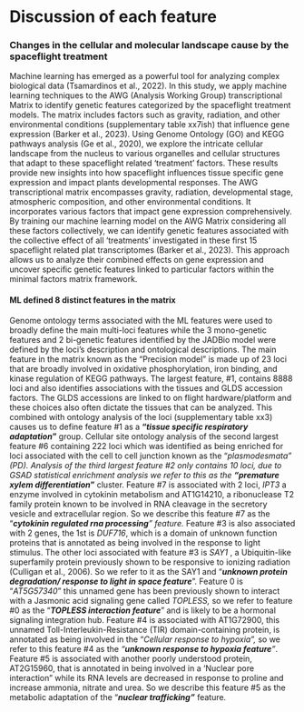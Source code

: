 # Discussion of each feature

### Changes in the cellular and molecular landscape cause by the spaceflight treatment <a href="#c70xw25iwgrq" id="c70xw25iwgrq"></a>

Machine learning has emerged as a powerful tool for analyzing complex biological data (Tsamardinos et al., 2022). In this study, we apply machine learning techniques to the AWG (Analysis Working Group) transcriptional Matrix to identify genetic features categorized by the spaceflight treatment models. The matrix includes factors such as gravity, radiation, and other environmental conditions (supplementary table xx7ish) that influence gene expression (Barker et al., 2023). Using Genome Ontology (GO) and KEGG pathways analysis (Ge et al., 2020), we explore the intricate cellular landscape from the nucleus to various organelles and cellular structures that adapt to these spaceflight related ‘treatment’ factors. These results provide new insights into how spaceflight influences tissue specific gene expression and impact plants developmental responses. The AWG transcriptional matrix encompasses gravity, radiation, developmental stage, atmospheric composition, and other environmental conditions. It incorporates various factors that impact gene expression comprehensively. By training our machine learning model on the AWG Matrix considering all these factors collectively, we can identify genetic features associated with the collective effect of all ‘treatments’ investigated in these first 15 spaceflight related plat transcriptomes (Barker et al., 2023). This approach allows us to analyze their combined effects on gene expression and uncover specific genetic features linked to particular factors within the minimal factors matrix framework.

#### ML defined 8 distinct features in the matrix <a href="#dievx5mpv2kf" id="dievx5mpv2kf"></a>

Genome ontology terms associated with the ML features were used to broadly define the main multi-loci features while the 3 mono-genetic features and 2 bi-genetic features identified by the JADBio model were defined by the loci’s description and ontological descriptions. The main feature in the matrix known as the “Precision model” is made up of 23 loci that are broadly involved in oxidative phosphorylation, iron binding, and kinase regulation of KEGG pathways. The largest feature, #1, contains 8888 loci and also identifies associations with the tissues and GLDS accession factors. The GLDS accessions are linked to on flight hardware/platform and these choices also often dictate the tissues that can be analyzed. This combined with ontology analysis of the loci (supplementary table xx3) causes us to define feature #1 as a **“**_**tissue specific respiratory adaptation**_**”** group. Cellular site ontology analysis of the second largest feature #6 containing 222 loci which was identified as being enriched for loci associated with the cell to cell junction known as the “_plasmodesmata” (_PD). Analysis of the third largest feature #2 only contains 10 loci, due to GSAD statistical enrichment analysis we refer to this as the **“**_**premature xylem differentiation**_**”** cluster. Feature #7 is associated with 2 loci, _IPT3_ a enzyme involved in cytokinin metabolism and AT1G14210, a ribonuclease T2 family protein known to be involved in RNA cleavage in the secretory vesicle and extracellular region. So we describe this feature #7 as the “_**cytokinin regulated rna processing**” feature._ Feature #3 is also associated with 2 genes, the 1st is _DUF716_, which is a domain of unknown function proteins that is annotated as being involved in the response to light stimulus. The other loci associated with feature #3 is _SAY1_ , a Ubiquitin-like superfamily protein previously shown to be responsive to ionizing radiation (Culligan et al., 2006). So we refer to it as the SAY1 and “_**unknown protein degradation/ response to light in space feature**_”. Feature 0 is “_AT5G57340_” this unnamed gene has been previously shown to interact with a Jasmonic acid signaling gene called _TOPLESS,_ so we refer to feature #0 as the “_**TOPLESS interaction feature**_” and is likely to be a hormonal signaling integration hub. Feature #4 is associated with AT1G72900, this unnamed Toll-Interleukin-Resistance (TIR) domain-containing protein, is annotated as being involved in the “_Cellular response to hypoxia”,_ so we refer to this feature #4 as the _“**unknown response to hypoxia feature**”_. Feature #5 is associated with another poorly understood protein, AT2G15960, that is annotated in being involved in a ‘Nuclear pore interaction” while its RNA levels are decreased in response to proline and increase ammonia, nitrate and urea. So we describe this feature #5 as the metabolic adaptation of the “_**nuclear trafficking”**_ feature.

